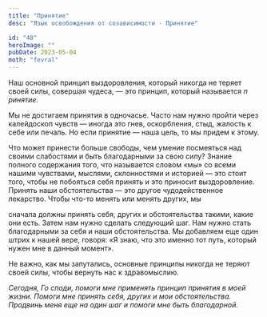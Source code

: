 ```yaml
---
title: "Принятие"
desc: "Язык освобождения от созависимости - Принятие"

id: "48"
heroImage: ""
pubDate: 2023-05-04
moth: "fevral"
---
```


Наш основной принцип выздоровления, который никогда не теряет своей силы,
совершая чудеса, — это принцип, который называется _п_ _ринятие._

Мы не достигаем принятия в одночасье. Часто нам нужно пройти через калейдоскоп
чувств — иногда это гнев, оскорбления, стыд, жалость к себе или печаль. Но
если принятие — наша цель, то мы придем к этому.

Что может принести больше свободы, чем умение посмеяться над своими слабостями
и быть благодарными за свою силу? Знание полного содержания того, что
называется словом «мы» со всеми нашими чувствами, мыслями, склонностями и
историей — это стоит того, чтобы не побояться себя принять и это приносит
выздоровление. Принять наши обстоятельства — это другое чудодейственное
лекарство. Чтобы что-то менять или менять других, мы

сначала должны принять себя, других и обстоятельства такими, какие они есть.
Затем нам нужно сделать следующий шаг. Нам нужно стать благодарными за себя и
наши обстоятельства. Мы добавляем еще один штрих к нашей вере, говоря: «Я
знаю, что это именно тот путь, который нужен мне в данный момент».

Не важно, как мы запутались, основные принципы никогда не теряют своей силы,
чтобы вернуть нас к здравомыслию.

_Сегодня,_ _Го_ _споди,_ _помоги_ _мне_ _применять_ _принцип_ _принятия_ _в_
_моей_ _жизни._ _Помоги_ _мне_ _принять_ _себя,_ _других_ _и_ _мои_
_обстоятельства._ _Продвинь_ _меня_ _еще_ _на_ _один_ _шаг_ _и_ _помоги_ _мне_
_быть_ _благодарной._
